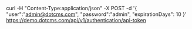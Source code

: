 curl -H "Content-Type:application/json"  -X POST -d  '{ "user":"admin@dotcms.com", "password":"admin", "expirationDays": 10 }' https://demo.dotcms.com/api/v1/authentication/api-token